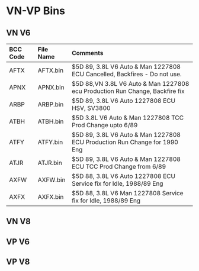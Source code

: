 # VN-VP Bins

## VN V6
| BCC Code | File Name  | Comments                                                                     |
|:---------|:-----------|:-----------------------------------------------------------------------------|
| AFTX     | AFTX.bin   | $5D 89, 3.8L V6 Auto & Man 1227808 ECU Cancelled, Backfires - Do not use.    |
| APNX     | APNX.bin   | $5D 88,VN 3.8L V6 Auto & Man 1227808 ecu Production Run Change, Backfire fix |
| ARBP     | ARBP.bin   | $5D 89, 3.8L V6 Auto 1227808 ECU HSV, SV3800	                               |
| ATBH     | ATBH.bin   | $5D 3.8L V6 Auto & Man 1227808 TCC Prod Change upto 6/89	                   |
| ATFY     | ATFY.bin   | $5D 89, 3.8L V6 Auto & Man 1227808 ECU Production Run Change for 1990 Eng	   |
| ATJR     | ATJR.bin   | $5D 89, 3.8L V6 Auto & Man 1227808 ECU TCC Prod Change from 6/89             |
| AXFW     | AXFW.bin   | $5D 88, 3.8L V6 Auto 1227808 ECU Service fix for Idle, 1988/89 Eng	         |
| AXFX     | AXFX.bin   | $5D 88, 3.8L V6 Man 1227808 Service fix for Idle, 1988/89 Eng	               |


## VN V8

## VP V6

## VP V8
